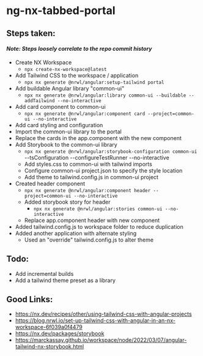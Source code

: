 # ng-nx-tabbed-portal

## Steps taken:
#### *Note: Steps loosely correlate to the repo commit history*
- Create NX Workspace
  - `npx create-nx-workspace@latest`
- Add Tailwind CSS to the workspace / application
  - `npx nx generate @nrwl/angular:setup-tailwind portal`
- Add buildable Angular library "common-ui" 
  - `npx nx generate @nrwl/angular:library common-ui --buildable --addTailwind --no-interactive`
- Add card component to common-ui
  - `npx nx generate @nrwl/angular:component card --project=common-ui --no-interactive`
- Add card styling and configuration
- Import the common-ui library to the portal 
- Replace the cards in the app.component with the new component
- Add Storybook to the common-ui library
  - `npx nx generate @nrwl/angular:storybook-configuration common-ui` --tsConfiguration --configureTestRunner --no-interactive
  - Add styles.css to common-ui with tailwind imports  
  - Configure common-ui project.json to specify the style location
  - Add theme to tailwind.config.js in common-ui project
- Created header component
  - `npx nx generate @nrwl/angular:component header --project=common-ui --no-interactive`
  - Added storybook story for header
    - `npx nx generate @nrwl/angular:stories common-ui --no-interactive`
  - Replace app.component header with new component
- Added tailwind.config.js to workspace folder to reduce duplication
- Added another application with alternate styling
  - Used an "override" tailwind.config.js to alter theme


## Todo:
- Add incremental builds
- Add a tailwind theme preset as a library
  
## Good Links:
  - https://nx.dev/recipes/other/using-tailwind-css-with-angular-projects
  - https://blog.nrwl.io/set-up-tailwind-css-with-angular-in-an-nx-workspace-6f039a0f4479
  - https://nx.dev/packages/storybook
  - https://marckassay.github.io/workspace/node/2022/03/07/angular-tailwind-nx-storybook.html
  
